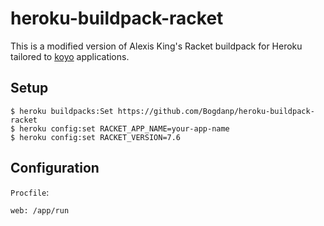 # heroku-buildpack-racket

This is a modified version of Alexis King's Racket buildpack for
Heroku tailored to [koyo] applications.

## Setup

    $ heroku buildpacks:Set https://github.com/Bogdanp/heroku-buildpack-racket
    $ heroku config:set RACKET_APP_NAME=your-app-name
    $ heroku config:set RACKET_VERSION=7.6

## Configuration

`Procfile`:

``` sh
web: /app/run
```

[koyo]: https://koyoweb.org
